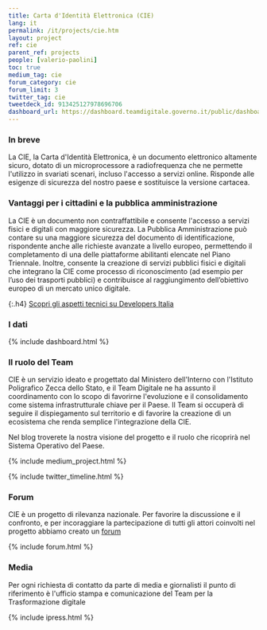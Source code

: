 ```yaml
---
title: Carta d'Identità Elettronica (CIE)
lang: it
permalink: /it/projects/cie.htm
layout: project
ref: cie
parent_ref: projects
people: [valerio-paolini]
toc: true
medium_tag: cie
forum_category: cie
forum_limit: 3
twitter_tag: cie
tweetdeck_id: 913425127978696706
dashboard_url: https://dashboard.teamdigitale.governo.it/public/dashboard/e155f9b3-7624-4e62-8b29-25e9f7d6dad5
---
```


### In breve

La CIE, la Carta d'Identità Elettronica, è un documento elettronico altamente sicuro, dotato di un microprocessore a radiofrequenza che ne permette l'utilizzo in svariati scenari, incluso l'accesso a servizi online. Risponde alle esigenze di sicurezza del nostro paese e sostituisce la versione cartacea.

### Vantaggi per i cittadini e la pubblica amministrazione

La CIE è un documento non contraffattibile e consente l'accesso a servizi fisici e digitali con maggiore sicurezza. 
La Pubblica Amministrazione può contare su una maggiore sicurezza del documento di identificazione, rispondente anche alle richieste avanzate a livello europeo, permettendo il completamento di una delle piattaforme abilitanti elencate nel Piano Triennale. Inoltre, consente la creazione di servizi pubblici fisici e digitali che integrano la CIE come processo di riconoscimento (ad esempio per l’uso dei trasporti pubblici) e contribuisce al raggiungimento dell’obiettivo europeo di un mercato unico digitale.

{:.h4}
[Scopri gli aspetti tecnici su Developers Italia](https://developers.italia.it/it/cie/)

### I dati

{% include dashboard.html %}

### Il ruolo del Team

CIE è un servizio ideato e progettato dal Ministero dell'Interno con l'Istituto Poligrafico Zecca dello Stato,
e il Team Digitale ne ha assunto il coordinamento con lo scopo di favorirne l'evoluzione e il consolidamento
come sistema infrastrutturale chiave per il Paese. Il Team si occuperà di seguire il dispiegamento sul territorio e di favorire la creazione di un ecosistema che renda semplice l'integrazione della CIE.

Nel blog troverete la nostra visione del progetto e il ruolo che ricoprirà nel Sistema Operativo del Paese.


{% include medium_project.html %}

{% include twitter_timeline.html %}


### Forum
CIE è un progetto di rilevanza nazionale. Per favorire la discussione e il confronto, e per incoraggiare la partecipazione di tutti gli attori coinvolti nel progetto abbiamo creato un [forum](https://forum.italia.it/c/cie)

{% include forum.html %}

### Media
Per ogni richiesta di contatto da parte di media e giornalisti il punto di riferimento è l'ufficio stampa e comunicazione del Team per la Trasformazione digitale

{% include ipress.html %}
<div id="content-ipress" data-key="01e87bed-f52e-4d6d-af32-c4ea59fd300a" data-lang="it" data-size="100" data-tag="2"></div>
<script type="text/javascript" src="/js/ipress.js"></script>
